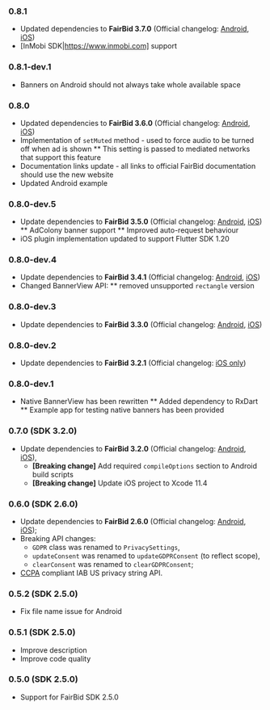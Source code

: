 ### 0.8.1
* Updated dependencies to **FairBid 3.7.0** (Official changelog: [Android](https://developer.fyber.com/hc/en-us/articles/360010205178-FairBid-Android-SDK-Changelog), [iOS](https://developer.fyber.com/hc/en-us/articles/360010021878-FairBid-iOS-SDK-Changelog))
* [InMobi SDK|https://www.inmobi.com] support

### 0.8.1-dev.1
* Banners on Android should not always take whole available space

### 0.8.0
* Updated dependencies to **FairBid 3.6.0** (Official changelog: [Android](https://developer.fyber.com/hc/en-us/articles/360010205178-FairBid-Android-SDK-Changelog#version-3-6-0-0-0), [iOS](https://developer.fyber.com/hc/en-us/articles/360010021878-FairBid-iOS-SDK-Changelog#version-3-6-0-0-0))
* Implementation of `setMuted` method - used to force audio to be turned off when ad is shown
** This setting is passed to mediated networks that support this feature
* Documentation links update - all links to official FairBid documentation should use the new website
* Updated Android example 

### 0.8.0-dev.5
* Update dependencies to **FairBid 3.5.0** (Official changelog: [Android](https://dev-android.fyber.com/docs/fairbid-sdk#version-350), [iOS](https://dev-ios.fyber.com/docs/fairbid-sdk#version-350))
** AdColony banner support
** Improved auto-request behaviour
* iOS plugin implementation updated to support Flutter SDK 1.20

### 0.8.0-dev.4
* Update dependencies to **FairBid 3.4.1** (Official changelog: [Android](https://dev-android.fyber.com/docs/fairbid-sdk#version-341), [iOS](https://dev-ios.fyber.com/docs/fairbid-sdk#version-341))
* Changed BannerView API:
** removed unsupported `rectangle` version

### 0.8.0-dev.3
* Update dependencies to **FairBid 3.3.0** (Official changelog: [Android](https://dev-android.fyber.com/docs/fairbid-sdk#version-330), [iOS](https://dev-ios.fyber.com/docs/fairbid-sdk#version-330))

### 0.8.0-dev.2
* Update dependencies to **FairBid 3.2.1** (Official changelog: [iOS only](https://dev-ios.fyber.com/docs/fairbid-sdk#version-321))

### 0.8.0-dev.1
* Native BannerView has been rewritten
** Added dependency to RxDart
** Example app for testing native banners has been provided

### 0.7.0 (SDK 3.2.0)
* Update dependencies to **FairBid 3.2.0** (Official changelog: [Android](https://dev-android.fyber.com/docs/fairbid-sdk), [iOS](https://dev-ios.fyber.com/docs/fairbid-sdk)),
    * **[Breaking change]** Add required `compileOptions` section to Android build scripts
    * **[Breaking change]** Update iOS project to Xcode 11.4
### 0.6.0 (SDK 2.6.0)
* Update dependencies to **FairBid 2.6.0** (Official changelog: [Android](https://dev-android.fyber.com/docs/fairbid-sdk), [iOS](https://dev-ios.fyber.com/docs/fairbid-sdk));
* Breaking API changes:
    * `GDPR` class was renamed to `PrivacySettings`,
    * `updateConsent` was renamed to `updateGDPRConsent` (to reflect scope),
    * `clearConsent` was renamed to `clearGDPRConsent`;
* [CCPA](https://dev-android.fyber.com/docs/ccpa-consent-settings) compliant IAB US privacy string API.

### 0.5.2 (SDK 2.5.0)
* Fix file name issue for Android

### 0.5.1 (SDK 2.5.0)
* Improve description
* Improve code quality

### 0.5.0 (SDK 2.5.0)
* Support for FairBid SDK 2.5.0
